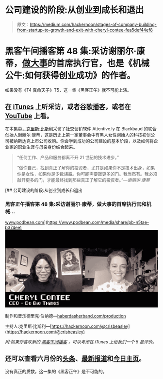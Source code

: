 # 公司建设的阶段:从创业到成长和退出

> 原文：<https://medium.com/hackernoon/stages-of-company-building-from-startup-to-growth-and-exit-with-cheryl-contee-fea5def44ef8>

# 黑客午间播客第 48 集:采访谢丽尔·康蒂，[做大事](https://dobigthings.today/)的首席执行官，也是《机械公牛:如何获得创业成功》的作者。

如果没有《T4 真命天子》T5，这一集《黑客正午》就不可能上演。

## 在 [iTunes](https://podcasts.apple.com/us/podcast/hacker-noon-podcast/id1436233955) 上听采访，或者[谷歌播客](https://play.google.com/music/m/Dfuna5a4pzsmjr76bxabkxdrhim?t=Product_Iteration_with_Hacker_Noon_Interim_CTO_Dane_Lyons-Hacker_Noon_Podcast)，或者在 [YouTube](https://youtu.be/P6evebMeXhU) 上看。

在本集[中，克里斯·比斯利](https://hackernoon.com/@crisbeasley)采访了社交营销软件 Attentive.ly 在 Blackbaud 的联合创始人谢丽尔·康蒂，这是历史上第一家董事会中有黑人女性创始人的科技初创公司被纳斯达克上市公司收购。你会学到成功的公司建设的基本阶段，以及如何将企业家的职业生涯与母亲身份结合起来。

> “任何工作、产品和服务都离不开 21 世纪的技术进步。”
> 
> “做你自己，找到真正了解你的投资者，尤其是如果你不是技术出身，如果你是女性，如果你是少数族裔。你可能需要敲更多的门。我当然有。我必须敲开更多的门，才能最终找到那些真正了解它的投资者。*”—谢丽尔·康蒂*

[](https://www.podbean.com/media/share/pb-n5tae-b374ee) [## 公司建设的阶段:从创业到成长和退出

### 黑客正午播客第 48 集:采访谢丽尔·康蒂，做大事的首席执行官和机械…

www.podbean.com](https://www.podbean.com/media/share/pb-n5tae-b374ee) ![](img/0af1854198a78735609661cb1ec6b241.png)

制作和音乐德里克·伯纳德—[haberdasherband.com/production](http://haberdasherband.com/production?fbclid=IwAR2d8t0cNGHRm1ajmUNWKZ-TMUMawREhvIHSy54LKcOElf7v_TOvkAjZ78Y)

主持人:克里斯·比斯利—[https://hackernoon.com/@crisbeasley](https://hackernoon.com/@crisbeasley)

*附:如果你喜欢新的* [*黑客午间播客*](http://podcast.hackernoon.com/) *，可以考虑在 iTunes 上给我们一个 5 星评价。*

## 还可以查看六月份的[头条](https://hackernoon.com/archive/2019/06)、[最新报道](https://hackernoon.com/latest-tech-stories/home)和[今日主页](http://hackernoon.com/)。

没有真正的质数，这一集的《黑客正午》是不可能的。